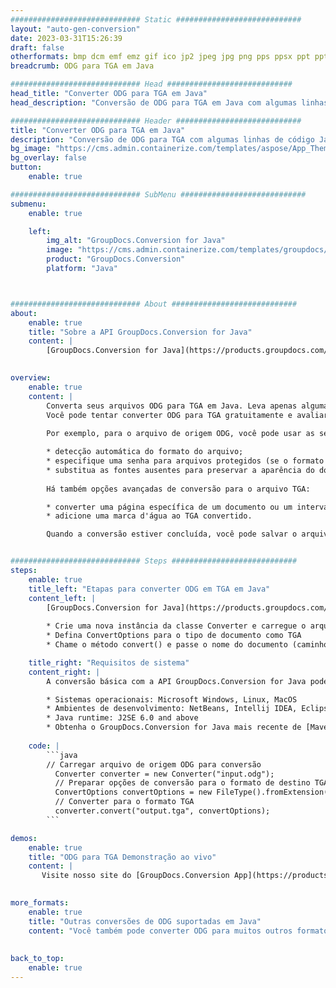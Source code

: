 ```yaml
---
############################# Static ############################
layout: "auto-gen-conversion"
date: 2023-03-31T15:26:39
draft: false
otherformats: bmp dcm emf emz gif ico jp2 jpeg jpg png pps ppsx ppt pptx psb psd svg svgz tga tif tiff webp wmf wmz
breadcrumb: ODG para TGA em Java

############################# Head ############################
head_title: "Converter ODG para TGA em Java"
head_description: "Conversão de ODG para TGA em Java com algumas linhas de código. Converta mais de 160 formatos de arquivo usando a API de conversão de documentos do GroupDocs para Java"

############################# Header ############################
title: "Converter ODG para TGA em Java"
description: "Conversão de ODG para TGA com algumas linhas de código Java"
bg_image: "https://cms.admin.containerize.com/templates/aspose/App_Themes/V3/images/bg/header1.png"
bg_overlay: false
button:
    enable: true

############################# SubMenu ############################
submenu:
    enable: true

    left:
        img_alt: "GroupDocs.Conversion for Java"
        image: "https://cms.admin.containerize.com/templates/groupdocs/images/product-logos/90x90-noborder/groupdocs-conversion-java.png"
        product: "GroupDocs.Conversion"
        platform: "Java"



############################# About ############################
about:
    enable: true
    title: "Sobre a API GroupDocs.Conversion for Java"
    content: |
        [GroupDocs.Conversion for Java](https://products.groupdocs.com/conversion/java/) é uma API avançada de conversão de formato de arquivo para conversão entre formatos populares de imagem e documento, como Microsoft Office, OpenDocument, PDF, HTML, e-mail, CAD. e muito mais com apenas algumas linhas de código. A API nativa detecta automaticamente os formatos dos documentos originais e oferece muitas opções para personalizar os documentos convertidos. Juntamente com a função de extrair informações de um documento, ele também suporta o armazenamento em cache dos resultados da conversão para o disco local por padrão. No entanto, qualquer tipo de armazenamento em cache pode ser suportado pela implementação das interfaces apropriadas - Amazon S3, Dropbox, Google Drive, Windows Azure, Reddis ou quaisquer outras.
    

overview:
    enable: true
    content: |
        Converta seus arquivos ODG para TGA em Java. Leva apenas algumas linhas de código Java em qualquer plataforma de sua escolha, como Windows, Linux, macOS.
        Você pode tentar converter ODG para TGA gratuitamente e avaliar a qualidade dos resultados da conversão. Junto com scripts de conversão de arquivo simples, você pode tentar opções mais sofisticadas para carregar o arquivo de origem ODG e armazenar a saída TGA. 
        
        Por exemplo, para o arquivo de origem ODG, você pode usar as seguintes opções de carregamento:

        * detecção automática do formato do arquivo;
        * especifique uma senha para arquivos protegidos (se o formato de arquivo for compatível);
        * substitua as fontes ausentes para preservar a aparência do documento.
        
        Há também opções avançadas de conversão para o arquivo TGA:

        * converter uma página específica de um documento ou um intervalo de páginas;
        * adicione uma marca d'água ao TGA convertido.

        Quando a conversão estiver concluída, você pode salvar o arquivo TGA no caminho do arquivo local ou em qualquer armazenamento de terceiros, como FTP, Amazon S3, Google Drive, Dropbox etc. Observe - para converter ODG para TGA, você não precisa instalar nenhum software adicional, como MS Office, Open Office, Adobe Acrobat Reader etc.


############################# Steps ############################
steps:
    enable: true
    title_left: "Etapas para converter ODG em TGA em Java"
    content_left: |
        [GroupDocs.Conversion for Java](https://products.groupdocs.com/conversion/java/) permite que os desenvolvedores convertam facilmente o arquivo ODG para TGA com algumas linhas de código.
        
        * Crie uma nova instância da classe Converter e carregue o arquivo ODG com o caminho completo
        * Defina ConvertOptions para o tipo de documento como TGA
        * Chame o método convert() e passe o nome do documento (caminho completo) e formato (TGA) como parâmetro

    title_right: "Requisitos de sistema"
    content_right: |
        A conversão básica com a API GroupDocs.Conversion for Java pode ser feita com apenas algumas linhas de código. Nossas APIs são suportadas em todas as principais plataformas e sistemas operacionais. Antes de executar o código abaixo, certifique-se de ter os seguintes pré-requisitos instalados em seu sistema.

        * Sistemas operacionais: Microsoft Windows, Linux, MacOS
        * Ambientes de desenvolvimento: NetBeans, Intellij IDEA, Eclipse, etc.
        * Java runtime: J2SE 6.0 and above
        * Obtenha o GroupDocs.Conversion for Java mais recente de [Maven](https://repository.groupdocs.com/webapp/#/artifacts/browse/tree/General/repo/com/groupdocs/groupdocs-conversion)
         
    code: |
        ```java    
        // Carregar arquivo de origem ODG para conversão
          Converter converter = new Converter("input.odg");
          // Preparar opções de conversão para o formato de destino TGA
          ConvertOptions convertOptions = new FileType().fromExtension("tga").getConvertOptions();
          // Converter para o formato TGA
          converter.convert("output.tga", convertOptions);
        ```

demos:
    enable: true
    title: "ODG para TGA Demonstração ao vivo"
    content: |
       Visite nosso site do [GroupDocs.Conversion App](https://products.groupdocs.app/conversion/family) e experimente a conversão de ODG para TGA agora. A demonstração gratuita tem os seguintes benefícios
          

more_formats:
    enable: true
    title: "Outras conversões de ODG suportadas em Java"
    content: "Você também pode converter ODG para muitos outros formatos de arquivo. Por favor, veja a lista abaixo."
       
       
back_to_top:
    enable: true
---
```

